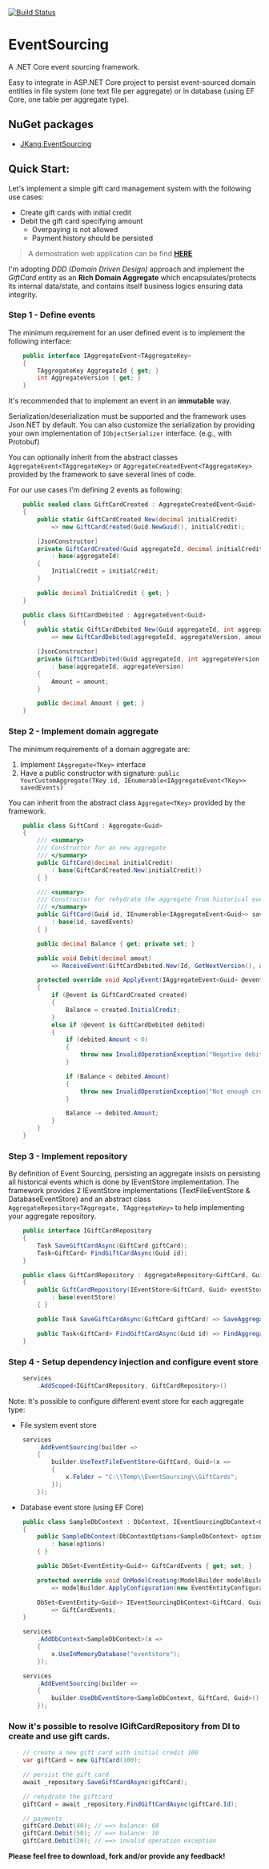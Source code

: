 [![Build Status](https://travis-ci.com/jacqueskang/EventSourcing.svg?branch=develop)](https://travis-ci.com/jacqueskang/EventSourcing)

# EventSourcing

A .NET Core event sourcing framework.

Easy to integrate in ASP.NET Core project to persist event-sourced domain entities in file system (one text file per aggregate) or in database (using EF Core, one table per aggregate type).

## NuGet packages
 - [JKang.EventSourcing](https://www.nuget.org/packages/JKang.EventSourcing/)

## Quick Start:

Let's implement a simple gift card management system with the following use cases:
 * Create gift cards with initial credit
 * Debit the gift card specifying amount
   * Overpaying is not allowed
   * Payment history should be persisted

>
> A demostration web application can be find [__HERE__](https://jkang-event-sourcing.azurewebsites.net/)
>

I'm adopting *DDD (Domain Driven Design)* approach and implement the *GiftCard* entity as an **Rich Domain Aggregate** which encapsulates/protects its internal data/state, and contains itself business logics ensuring data integrity.

### Step 1 - Define events

The minimum requirement for an user defined event is to implement the following interface:
```csharp
    public interface IAggregateEvent<TAggregateKey>
    {
        TAggregateKey AggregateId { get; }
        int AggregateVersion { get; }
    }
```
It's recommended that to implement an event in an **immutable** way.

Serialization/deserialization must be supported and the framework uses Json.NET by default. You can also customize the serialization by providing your own implementation of `IObjectSerializer` interface. (e.g., with Protobuf)

You can optionally inherit from the abstract classes `AggregateEvent<TAggregateKey>` or `AggregateCreatedEvent<TAggregateKey>` provided by the framework to save several lines of code.


For our use cases I'm defining 2 events as following: 

```csharp
    public sealed class GiftCardCreated : AggregateCreatedEvent<Guid>
    {
        public static GiftCardCreated New(decimal initialCredit)
            => new GiftCardCreated(Guid.NewGuid(), initialCredit);

        [JsonConstructor]
        private GiftCardCreated(Guid aggregateId, decimal initialCredit)
            : base(aggregateId)
        {
            InitialCredit = initialCredit;
        }

        public decimal InitialCredit { get; }
    }
```

```csharp
    public class GiftCardDebited : AggregateEvent<Guid>
    {
        public static GiftCardDebited New(Guid aggregateId, int aggregateVersion, decimal amount)
            => new GiftCardDebited(aggregateId, aggregateVersion, amount);

        [JsonConstructor]
        private GiftCardDebited(Guid aggregateId, int aggregateVersion, decimal amount)
            : base(aggregateId, aggregateVersion)
        {
            Amount = amount;
        }

        public decimal Amount { get; }
    }
```

### Step 2 - Implement domain aggregate

The minimum requirements of a domain aggregate are:
 1. Implement `IAggregate<TKey>` interface
 2. Have a public constructor with signature: `public YourCustomAggregate(TKey id, IEnumerable<IAggregateEvent<TKey>> savedEvents)`

You can inherit from the abstract class `Aggregate<TKey>` provided by the framework.

```csharp
    public class GiftCard : Aggregate<Guid>
    {
        /// <summary>
        /// Constructor for an new aggregate
        /// </summary>
        public GiftCard(decimal initialCredit)
            : base(GiftCardCreated.New(initialCredit))
        { }

        /// <summary>
        /// Constructor for rehydrate the aggregate from historical events
        /// </summary>
        public GiftCard(Guid id, IEnumerable<IAggregateEvent<Guid>> savedEvents)
            : base(id, savedEvents)
        { }

        public decimal Balance { get; private set; }

        public void Debit(decimal amout)
            => ReceiveEvent(GiftCardDebited.New(Id, GetNextVersion(), amout));

        protected override void ApplyEvent(IAggregateEvent<Guid> @event)
        {
            if (@event is GiftCardCreated created)
            {
                Balance = created.InitialCredit;
            }
            else if (@event is GiftCardDebited debited)
            {
                if (debited.Amount < 0)
                {
                    throw new InvalidOperationException("Negative debit amout is not allowed.");
                }

                if (Balance < debited.Amount)
                {
                    throw new InvalidOperationException("Not enough credit");
                }

                Balance -= debited.Amount;
            }
        }
    }
```

### Step 3 - Implement repository

By definition of Event Sourcing, persisting an aggregate insists on persisting all historical events which is done by IEventStore implementation.
The framework provides 2 IEventStore implementations (TextFileEventStore & DatabaseEventStore) and an abstract class `AggregateRepository<TAggregate, TAggregateKey>` to help implementing your aggregate repository.

```csharp
    public interface IGiftCardRepository
    {
        Task SaveGiftCardAsync(GiftCard giftCard);
        Task<GiftCard> FindGiftCardAsync(Guid id);
    }
```
    
```csharp
    public class GiftCardRepository : AggregateRepository<GiftCard, Guid>, IGiftCardRepository
    {
        public GiftCardRepository(IEventStore<GiftCard, Guid> eventStore)
            : base(eventStore)
        { }

        public Task SaveGiftCardAsync(GiftCard giftCard) => SaveAggregateAsync(giftCard);

        public Task<GiftCard> FindGiftCardAsync(Guid id) => FindAggregateAsync(id);
    }
```

### Step 4 - Setup dependency injection and configure event store

```csharp
    services
        .AddScoped<IGiftCardRepository, GiftCardRepository>()
```

Note: It's possible to configure different event store for each aggregate type:

* File system event store

```csharp
    services
        .AddEventSourcing(builder =>
        {
            builder.UseTextFileEventStore<GiftCard, Guid>(x =>
            {
                x.Folder = "C:\\Temp\\EventSourcing\\GiftCards";
            });
		});
```

* Database event store (using EF Core)

```csharp
    public class SampleDbContext : DbContext, IEventSourcingDbContext<GiftCard, Guid>
    {
        public SampleDbContext(DbContextOptions<SampleDbContext> options)
            : base(options)
        { }

        public DbSet<EventEntity<Guid>> GiftCardEvents { get; set; }

        protected override void OnModelCreating(ModelBuilder modelBuilder)
            => modelBuilder.ApplyConfiguration(new EventEntityConfiguration<Guid>());

        DbSet<EventEntity<Guid>> IEventSourcingDbContext<GiftCard, Guid>.GetDbSet()
            => GiftCardEvents;
    }
```

```csharp
    services
        .AddDbContext<SampleDbContext>(x =>
        {
            x.UseInMemoryDatabase("eventstore");
        });

    services
        .AddEventSourcing(builder =>
        {
            builder.UseDbEventStore<SampleDbContext, GiftCard, Guid>();
		});
```

### Now it's possible to resolve IGiftCardRepository from DI to create and use gift cards.


```csharp
    // create a new gift card with initial credit 100
    var giftCard = new GiftCard(100);

    // persist the gift card
    await _repository.SaveGiftCardAsync(giftCard);

    // rehydrate the giftcard
    giftCard = await _repository.FindGiftCardAsync(giftCard.Id);

    // payments
    giftCard.Debit(40); // ==> balance: 60
    giftCard.Debit(50); // ==> balance: 10
    giftCard.Debit(20); // ==> invalid operation exception
```

__Please feel free to download, fork and/or provide any feedback!__
